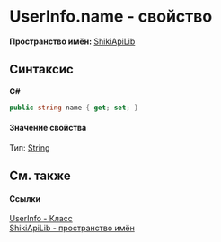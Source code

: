 # UserInfo.name - свойство
 

**Пространство имён:**&nbsp;<a href="N_ShikiApiLib.md">ShikiApiLib</a><br />

## Синтаксис

**C#**<br />
``` C#
public string name { get; set; }
```


#### Значение свойства
Тип:&nbsp;<a href="http://msdn2.microsoft.com/ru-ru/library/s1wwdcbf" target="_blank">String</a>

## См. также


#### Ссылки
<a href="T_ShikiApiLib_UserInfo.md">UserInfo - Класс</a><br /><a href="N_ShikiApiLib.md">ShikiApiLib - пространство имён</a><br />